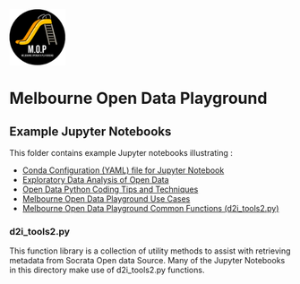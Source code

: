 <img src="/images/mop-black.png" alt="drawing" width="100"/>

# Melbourne Open Data Playground
## Example Jupyter Notebooks

This folder contains example Jupyter notebooks illustrating :
- [Conda Configuration (YAML) file for Jupyter Notebook](condaconfiguration/)
- [Exploratory Data Analysis of Open Data](dataanalysis/)
- [Open Data Python Coding Tips and Techniques](techniques/)
- [Melbourne Open Data Playground Use Cases](usecases/)
- [Melbourne Open Data Playground Common Functions (d2i_tools2.py)](d2i_tools2.py)

### d2i_tools2.py
This function library is a collection of utility methods to assist with retrieving metadata from Socrata Open data Source.
Many of the Jupyter Notebooks in this directory make use of d2i_tools2.py functions.